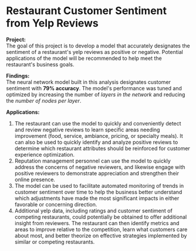 # Restaurant Customer Sentiment from Yelp Reviews


**Project:**<br>
The goal of this project is to develop a model that accurately designates the sentiment of a restaurant's yelp reviews as positive or negative. Potential applications of the model will be recommended to help meet the restaurant's business goals.  

**Findings:**<br>
The neural network model built in this analysis designates customer sentiment with **79% accuracy**. The model's performance was tuned and optimized by increasing the number of _layers in the network_ and reducing the _number of nodes per layer_.   


**Applications:**<br>
1. The restaurant can use the model to quickly and conveniently detect and review negative reviews to learn specific areas needing improvement (food, service, ambiance, pricing, or specialty meals). It can also be used to quickly identify and analyze positive reviews to determine which restaurant attributes should be reinforced for customer experience optimization. 
2. Reputation management personnel can use the model to quickly address the concerns of negative reviewers, and likewise engage with positive reviewers to demonstrate appreciation and strengthen their online presence. 
3. The model can be used to facilitate automated monitoring of trends in customer sentiment over time to help the business better understand which adjustments have made the most significant impacts in either favorable or concerning direction.
4. Additional yelp data, including ratings and customer sentiment of competing restaurants, could potentially be obtained to offer additional insight from reviewers. The restaurant can then identify metrics and areas to improve relative to the competition, learn what customers care about most, and better theorize on effective strategies implemented by similar or competing restaurants. 

